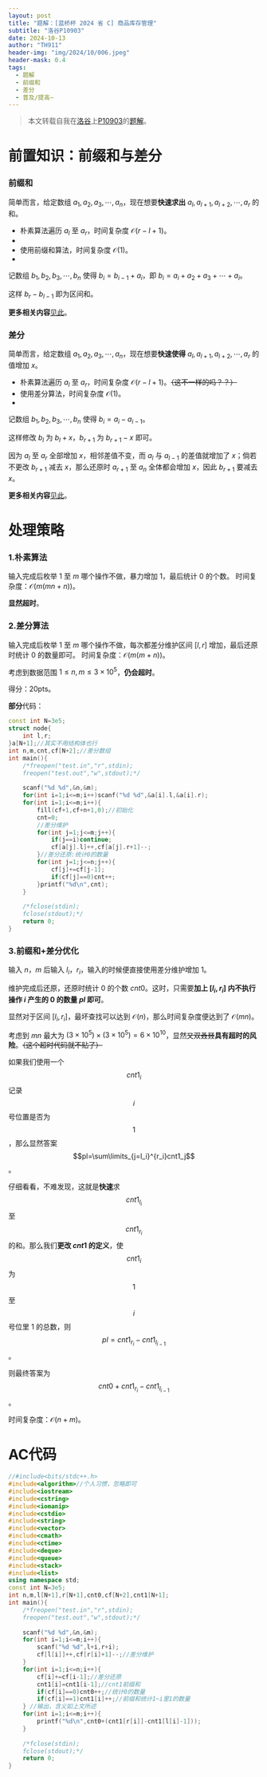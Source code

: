 ```yaml
---
layout: post
title: "题解：[蓝桥杯 2024 省 C] 商品库存管理"
subtitle: "洛谷P10903"
date: 2024-10-13
author: "TH911"
header-img: "img/2024/10/006.jpeg"
header-mask: 0.4
tags:
  - 题解
  - 前缀和
  - 差分
  - 普及/提高−
---
```


> 本文转载自我在[洛谷](https://www.luogu.com.cn)上[P10903](https://www.luogu.com.cn/problem/P10903)的[题解](https://www.luogu.com.cn/article/03espga3)。

# 前置知识：前缀和与差分

### 前缀和

简单而言，给定数组 $a_1,a_2,a_3,\cdots,a_n$，现在想要**快速求出** $a_l,a_{l+1},a_{l+2},\cdots,a_r$ 的和。

* 朴素算法遍历 $a_l$ 至 $a_r$，时间复杂度 $\mathcal O(r-l+1)$。
* 
* 使用前缀和算法，时间复杂度 $\mathcal O(1)$。
* 
记数组 $b_1,b_2,b_3,\cdots,b_n$ 使得 $b_i=b_{i-1}+a_i$，即 $b_i=a_i+a_2+a_3+\cdots+a_i$。

这样 $b_r-b_{l-1}$ 即为区间和。

**更多相关内容**[见此](https://oi-wiki.org/basic/prefix-sum/#%E5%89%8D%E7%BC%80%E5%92%8C)。

### 差分

简单而言，给定数组 $a_1,a_2,a_3,\cdots,a_n$，现在想要**快速使得** $a_l,a_{l+1},a_{l+2},\cdots,a_r$ 的值增加 $x$。

* 朴素算法遍历 $a_l$ 至 $a_r$，时间复杂度 $\mathcal O(r-l+1)$。~~（这不一样的吗？？）~~
* 使用差分算法，时间复杂度 $\mathcal O(1)$。
* 
记数组 $b_1,b_2,b_3,\cdots,b_n$ 使得 $b_i=a_i-a_{i-1}$。

这样修改 $b_l$ 为 $b_l+x$，$b_{r+1}$ 为 $b_{r+1}-x$ 即可。

因为 $a_l$ 至 $a_r$ 全部增加 $x$，相邻差值不变，而 $a_l$ 与 $a_{l-1}$ 的差值就增加了 $x$；倘若不更改 $b_{r+1}$ 减去 $x$，那么还原时 $a_{r+1}$ 至 $a_n$ 全体都会增加 $x$，因此 $b_{r+1}$ 要减去 $x$。

**更多相关内容**[见此](https://oi-wiki.org/basic/prefix-sum/#%E5%B7%AE%E5%88%86)。

# 处理策略

### 1.朴素算法

输入完成后枚举 $1$ 至 $m$ 哪个操作不做，暴力增加 $1$，最后统计 $0$ 的个数。
时间复杂度：$\mathcal O(m(mn+n))$。

**显然超时**。

### 2.差分算法

输入完成后枚举 $1$ 至 $m$ 哪个操作不做，每次都差分维护区间 $[l,r]$ 增加，最后还原时统计 $0$ 的数量即可。
时间复杂度：$\mathcal O(m(m+n))$。

考虑到数据范围 $1 \le n,m \le 3 \times 10^5$，**仍会超时**。

得分：$20 \text{pts}$。

**部分**代码：

```cpp
const int N=3e5;
struct node{
	int l,r;
}a[N+1];//其实不用结构体也行
int n,m,cnt,cf[N+2];//差分数组
int main(){
	/*freopen("test.in","r",stdin);
	freopen("test.out","w",stdout);*/
	
	scanf("%d %d",&n,&m);
	for(int i=1;i<=m;i++)scanf("%d %d",&a[i].l,&a[i].r);
	for(int i=1;i<=m;i++){
		fill(cf+1,cf+n+1,0);//初始化
		cnt=0;
    	//差分维护
		for(int j=1;j<=m;j++){
			if(j==i)continue;
			cf[a[j].l]++,cf[a[j].r+1]--;
		}//差分还原:统计0的数量 
		for(int j=1;j<=n;j++){
			cf[j]+=cf[j-1];
			if(cf[j]==0)cnt++;
		}printf("%d\n",cnt);
	}
	
	/*fclose(stdin);
	fclose(stdout);*/
	return 0;
}
```

### 3.前缀和+差分优化

输入 $n$，$m$ 后输入 $l_i$，$r_i$，输入的时候便直接使用差分维护增加 $1$。

维护完成后还原，还原时统计 $0$ 的个数 $cnt0$。这时，只需要**加上 $[l_i,r_i]$ 内不执行操作 $i$ 产生的 $0$ 的数量 $pl$ 即可**。

显然对于区间 $[l_i,r_i]$，最坏查找可以达到 $\mathcal O(n)$，那么时间复杂度便达到了 $\mathcal O(mn)$。

考虑到 $mn$ 最大为 $(3 \times 10^5) \times (3 \times 10^5) = 6 \times 10^{10}$，显然~~又双叒叕~~**具有超时的风险**。~~（这个超时代码就不贴了）~~

如果我们使用一个 $$cnt1_i$$ 记录 $$i$$ 号位置是否为 $$1$$，那么显然答案 $$pl=\sum\limits_{j=l_i}^{r_i}cnt1_j$$。

仔细看看，不难发现，这就是**快速**求 $$cnt1_{l_i}$$ 至 $$cnt1_{r_i}$$ 的和。那么我们**更改 $cnt1$ 的定义**，使 $$cnt1_i$$ 为 $$1$$ 至 $$i$$ 号位里 $1$ 的总数，则 $$pl=cnt1_{r_i}-cnt1_{l_{i-1}}$$。

则最终答案为 $$cnt0+cnt1_{r_i}-cnt1_{l_{i-1}}$$。

时间复杂度：$\mathcal O(n+m)$。

# AC代码

```cpp
//#include<bits/stdc++.h>
#include<algorithm>//个人习惯，忽略即可
#include<iostream>
#include<cstring>
#include<iomanip>
#include<cstdio>
#include<string>
#include<vector>
#include<cmath>
#include<ctime>
#include<deque>
#include<queue>
#include<stack>
#include<list>
using namespace std;
const int N=3e5;
int n,m,l[N+1],r[N+1],cnt0,cf[N+2],cnt1[N+1];
int main(){
	/*freopen("test.in","r",stdin);
	freopen("test.out","w",stdout);*/
	
	scanf("%d %d",&n,&m);
	for(int i=1;i<=m;i++){
		scanf("%d %d",l+i,r+i);
		cf[l[i]]++,cf[r[i]+1]--;//差分维护
	}
	for(int i=1;i<=n;i++){
		cf[i]+=cf[i-1];//差分还原
		cnt1[i]=cnt1[i-1];//cnt1前缀和
		if(cf[i]==0)cnt0++;//统计0的数量
		if(cf[i]==1)cnt1[i]++;//前缀和统计1~i里1的数量
	} //输出，含义如上文所述
	for(int i=1;i<=m;i++){
		printf("%d\n",cnt0+(cnt1[r[i]]-cnt1[l[i]-1]));
	}
	
	/*fclose(stdin);
	fclose(stdout);*/
	return 0;
}
```